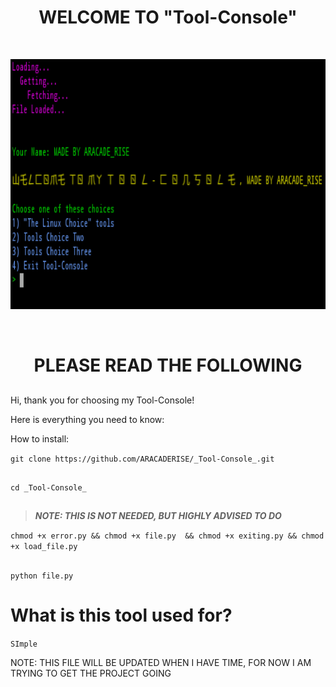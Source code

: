  # <h1 align="center">WELCOME TO __"Tool-Console"__</h1> #
 
 </br>
<p align="center">
<img height="400" width="650" src="https://github.com/ARACADERISE/_Tool-Console_/blob/master/Screenshot%202019-06-06%20at%2010.09.11%20AM.png">
</p>
</br>

### <h1 align="center">PLEASE READ THE FOLLOWING</h1> ###

## ##

Hi, thank you for choosing my Tool-Console!

Here is everything you need to know:

How to install:

``` git clone https://github.com/ARACADERISE/_Tool-Console_.git ```
## ##
 ```cd _Tool-Console_ ```
## ##
 > **_NOTE: THIS IS NOT NEEDED, BUT HIGHLY ADVISED TO DO_** 
 
 ``` chmod +x error.py && chmod +x file.py  && chmod +x exiting.py && chmod +x load_file.py ```
 ## ##
 ```python file.py ```
 ## ##
 
 # What is this tool used for?
  `` SImple ``

 NOTE: THIS FILE WILL BE UPDATED WHEN I HAVE TIME, FOR NOW I AM TRYING TO GET THE PROJECT GOING 
